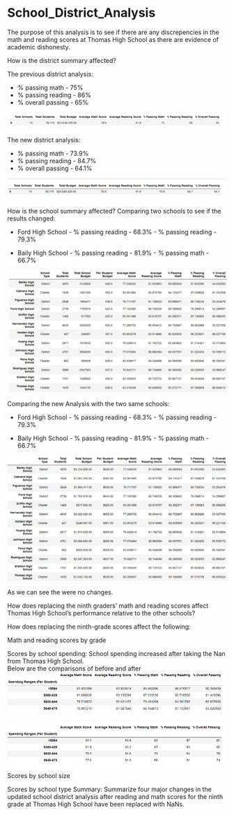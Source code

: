 # School_District_Analysis

The purpose of this analysis is to see if there are any discrepencies in the math and reading scores at Thomas High School as there are evidence of academic dishonesty.


How is the district summary affected?

The previous district analysis:
- % passing math - 75%
- % passing reading - 86%
- % overall passing - 65%

![](images/OldDistrictSummary.PNG)

The new district analysis:
- % passing math - 73.9%
- % passing reading - 84.7%
- % overall passing - 64.1%

![](images/NewDistrictSummary.PNG)

How is the school summary affected?
Comparing two schools to see if the results changed: 
- Ford High School - % passing reading - 68.3%
                   - % passing reading - 79.3%
                   
- Baily High School - % passing reading - 81.9%
                    - % passing math - 66.7%
                    
![](images/PerSchoolSummaryOld.PNG)




Comparing the new Analysis with the two same schools:
- Ford High School - % passing reading - 68.3%
                   - % passing reading - 79.3%
                   
- Baily High School - % passing reading - 81.9%
                    - % passing math - 66.7%

![](images/PerSchoolSummaryNew.PNG)

As we can see the were no changes.



How does replacing the ninth graders’ math and reading scores affect Thomas High School’s performance relative to the other schools?

How does replacing the ninth-grade scores affect the following:

Math and reading scores by grade

Scores by school spending: 
School spending increased after taking the Nan from Thomas High School.  
Below are the comparisons of before and after
![](images/SpendingbeforeNans.PNG)

![](images/SpendingafterNans.PNG)




Scores by school size

Scores by school type
Summary: Summarize four major changes in the updated school district analysis after reading and math scores for the ninth grade at Thomas High School have been replaced with NaNs.
